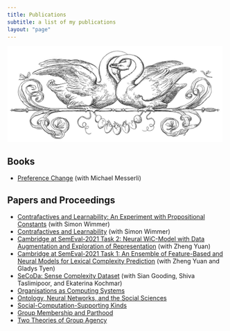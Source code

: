 ```yaml
---
title: Publications
subtitle: a list of my publications
layout: "page"
---
```


<p><img src="/assets/images/swans.jpg" alt="header of swans" height="220px" /></p>

## Books

* [Preference Change](http://doi.org/10.1017/9781009181860) (with Michael Messerli)

## Papers and Proceedings

* [Contrafactives and Learnability: An Experiment with Propositional Constants](https://philpapers.org/rec/STRCAL-7) (with Simon Wimmer)
* [Contrafactives and Learnability](https://philpapers.org/rec/STRCAL-6) (with Simon Wimmer)
* [Cambridge at SemEval-2021 Task 2: Neural WiC-Model with Data Augmentation and Exploration of Representation](https://aclanthology.org/volumes/2021.semeval-1/) (with Zheng Yuan)
* [Cambridge at SemEval-2021 Task 1: An Ensemble of Feature-Based and
Neural Models for Lexical Complexity Prediction](https://aclanthology.org/volumes/2021.semeval-1/) (with Zheng Yuan and Gladys Tyen)
* [SeCoDa: Sense Complexity Dataset](https://www.aclweb.org/anthology/2020.lrec-1.730/) (with Sian Gooding, Shiva Taslimipoor, and Ekaterina Kochmar)
* [Organisations as Computing Systems](https://www.degruyter.com/document/doi/10.1515/jso-2020-0052/)
* [Ontology, Neural Networks, and the Social Sciences](https://link.springer.com/article/10.1007/s11229-020-03002-6)
* [Social-Computation-Supporting Kinds](https://philpapers.org/rec/STRSK)
* [Group Membership and Parthood](https://philpapers.org/rec/STRGMA-2)
* [Two Theories of Group Agency](https://philpapers.org/rec/STRTTO-16)
